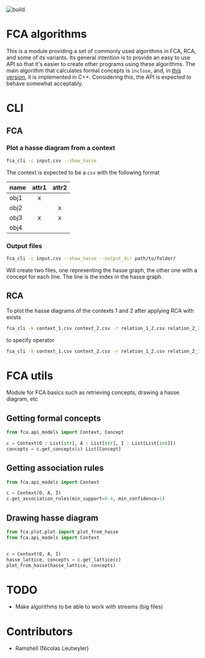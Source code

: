 ![build](https://gitlab.com/cps-phd-leutwyler-nicolas/rca_fca_general/badges/master/pipeline.svg)


# FCA algorithms

This is a module providing a set of commonly used algorithms in FCA, RCA, and some of its variants. Its general intention is to provide an easy to use API so that it's easier to create other programs using these algorithms. The main algorithm that calculates formal concepts is `inclose`, and, in [this version](https://pypi.org/project/fca-algorithms/1.0.0/), it is implemented in C++. Considering this, the API is expected to behave somewhat acceptably.


# CLI


## FCA

### Plot a hasse diagram from a context

```bash
fca_cli -c input.csv --show_hasse
```

The context is expected to be a `csv` with the following format

name|attr1|attr2
----|:-----:|:-----:
obj1|x|
obj2||x
obj3|x|x
obj4||


### Output files

```bash
fca_cli -c input.csv --show_hasse --output_dir path/to/folder/ 
```

Will create two files, one representing the hasse graph, the other one with a concept for each line. The line is the index in the hasse graph.

## RCA

To plot the hasse diagrams of the contexts 1 and 2 after applying RCA with exists

```bash
fca_cli -k context_1.csv context_2.csv -r relation_1_2.csv relation_2_1.csv --show_hasse
```

to specify operator

```bash
fca_cli -k context_1.csv context_2.csv -r relation_1_2.csv relation_2_1.csv --show_hasse -o forall
```


# FCA utils

Module for FCA basics such as retrieving concepts, drawing a hasse diagram, etc

## Getting formal concepts

```python
from fca.api_models import Context, Concept

c = Context(O : List[str], A : List[str], I : List[List[int]])
concepts = c.get_concepts(c) List[Concept]
```

## Getting association rules


```python
from fca.api_models import Context

c = Context(O, A, I)
c.get_association_rules(min_support=0.4, min_confidence=1)
```


## Drawing hasse diagram


```python
from fca.plot.plot import plot_from_hasse
from fca.api_models import Context


c = Context(O, A, I)
hasse_lattice, concepts = c.get_lattice(c)
plot_from_hasse(hasse_lattice, concepts)
```

# TODO

- Make algorithms to be able to work with streams (big files)


# Contributors

* Ramshell (Nicolas Leutwyler)
